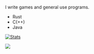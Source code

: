 
I write games and general use programs.

- Rust
- C(++)
- Java



[![Stats](https://github-readme-stats.vercel.app/api?username=fooeyround&show_icons=true&count_private=true&theme=dark)](https://github.com/fooeyround)


![](https://github-readme-stats-gamma-two-97.vercel.app/api/top-langs/?username=fooeyround&theme=github_dark&layout=compact&hide_progress=true)

